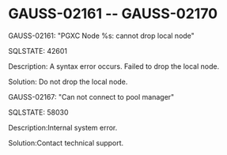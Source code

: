 # GAUSS-02161 -- GAUSS-02170<a name="EN-US_TOPIC_0302073665"></a>

GAUSS-02161: "PGXC Node %s: cannot drop local node"

SQLSTATE: 42601

Description: A syntax error occurs. Failed to drop the local node.

Solution: Do not drop the local node.

GAUSS-02167: "Can not connect to pool manager"

SQLSTATE: 58030

Description:Internal system error.

Solution:Contact technical support.

